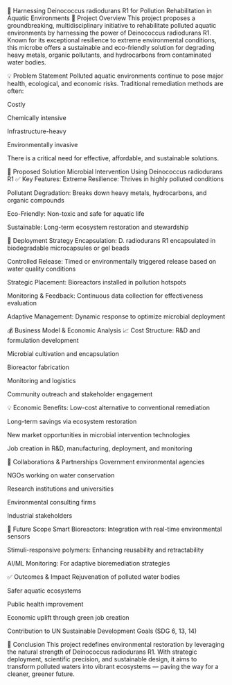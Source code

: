 
🌊 Harnessing Deinococcus radiodurans R1 for Pollution Rehabilitation in Aquatic Environments
🧬 Project Overview
This project proposes a groundbreaking, multidisciplinary initiative to rehabilitate polluted aquatic environments by harnessing the power of Deinococcus radiodurans R1. Known for its exceptional resilience to extreme environmental conditions, this microbe offers a sustainable and eco-friendly solution for degrading heavy metals, organic pollutants, and hydrocarbons from contaminated water bodies.

💡 Problem Statement
Polluted aquatic environments continue to pose major health, ecological, and economic risks. Traditional remediation methods are often:

Costly

Chemically intensive

Infrastructure-heavy

Environmentally invasive

There is a critical need for effective, affordable, and sustainable solutions.

🔬 Proposed Solution
Microbial Intervention Using Deinococcus radiodurans R1
✅ Key Features:
Extreme Resilience: Thrives in highly polluted conditions

Pollutant Degradation: Breaks down heavy metals, hydrocarbons, and organic compounds

Eco-Friendly: Non-toxic and safe for aquatic life

Sustainable: Long-term ecosystem restoration and stewardship

🚀 Deployment Strategy
Encapsulation:
D. radiodurans R1 encapsulated in biodegradable microcapsules or gel beads

Controlled Release:
Timed or environmentally triggered release based on water quality conditions

Strategic Placement:
Bioreactors installed in pollution hotspots

Monitoring & Feedback:
Continuous data collection for effectiveness evaluation

Adaptive Management:
Dynamic response to optimize microbial deployment

💰 Business Model & Economic Analysis
📈 Cost Structure:
R&D and formulation development

Microbial cultivation and encapsulation

Bioreactor fabrication

Monitoring and logistics

Community outreach and stakeholder engagement

💡 Economic Benefits:
Low-cost alternative to conventional remediation

Long-term savings via ecosystem restoration

New market opportunities in microbial intervention technologies

Job creation in R&D, manufacturing, deployment, and monitoring

🔗 Collaborations & Partnerships
Government environmental agencies

NGOs working on water conservation

Research institutions and universities

Environmental consulting firms

Industrial stakeholders

🔭 Future Scope
Smart Bioreactors: Integration with real-time environmental sensors

Stimuli-responsive polymers: Enhancing reusability and retractability

AI/ML Monitoring: For adaptive bioremediation strategies

✅ Outcomes & Impact
Rejuvenation of polluted water bodies

Safer aquatic ecosystems

Public health improvement

Economic uplift through green job creation

Contribution to UN Sustainable Development Goals (SDG 6, 13, 14)

📌 Conclusion
This project redefines environmental restoration by leveraging the natural strength of Deinococcus radiodurans R1. With strategic deployment, scientific precision, and sustainable design, it aims to transform polluted waters into vibrant ecosystems — paving the way for a cleaner, greener future.

